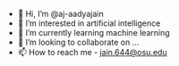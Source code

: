- 👋 Hi, I’m @aj-aadyajain
- 👀 I’m interested in artificial intelligence
- 🌱 I’m currently learning machine learning
- 💞️ I’m looking to collaborate on ...
- 📫 How to reach me - jain.644@osu.edu

<!---
aj-aadyajain/aj-aadyajain is a ✨ special ✨ repository because its `README.md` (this file) appears on your GitHub profile.
You can click the Preview link to take a look at your changes.
--->
